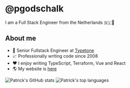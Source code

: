 # @pgodschalk

I am a Full Stack Engineer from the Netherlands 🇳🇱🌷

## About me

- 💼 Senior Fullstack Engineer at [Typetone](https://typetone.ai)
- 📈 Professionally writing code since 2008
- ❤️ I enjoy writing TypeScript, Terraform, Vue and React
- 🌎 My website is [here](https://kernelpanics.nl)

![Patrick's GitHub stats](https://github-readme-stats.vercel.app/api?username=pgodschalk&show_icons=true)
![Patrick's top languages](https://github-readme-stats.vercel.app/api/top-langs?username=pgodschalk&layout=compact)
